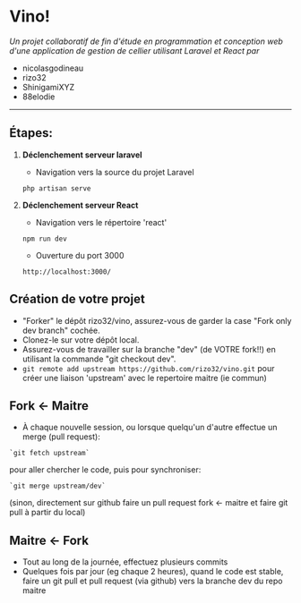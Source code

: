 # Vino!

_Un projet collaboratif de fin d'étude en programmation et conception web d'une application de gestion de cellier utilisant Laravel et React par_

-   nicolasgodineau
-   rizo32
-   ShinigamiXYZ
-   88elodie

---

## Étapes:

1. **Déclenchement serveur laravel**

    - Navigation vers la source du projet Laravel

    ```
    php artisan serve
    ```

1. **Déclenchement serveur React**
    - Navigation vers le répertoire 'react'
    ```
    npm run dev
    ```
    - Ouverture du port 3000
    ```
    http://localhost:3000/
    ```

## Création de votre projet

- "Forker" le dépôt rizo32/vino, assurez-vous de garder la case "Fork only dev branch" cochée.
- Clonez-le sur votre dépôt local.
- Assurez-vous de travailler sur la branche "dev" (de VOTRE fork!!) en utilisant la commande "git checkout dev".
- `git remote add upstream https://github.com/rizo32/vino.git` pour créer une liaison 'upstream' avec le repertoire maitre (ie commun)

## Fork <- Maitre

- À chaque nouvelle session, ou lorsque quelqu'un d'autre effectue un merge (pull request):
```
`git fetch upstream`
```
pour aller chercher le code, puis pour synchroniser:
```
`git merge upstream/dev`
```

(sinon, directement sur github faire un pull request fork <- maitre et faire git pull à partir du local)

## Maitre <- Fork

- Tout au long de la journée, effectuez plusieurs commits
- Quelques fois par jour (eg chaque 2 heures), quand le code est stable, faire un git pull et pull request (via github) vers la branche dev du repo maitre
